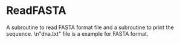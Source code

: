 # ReadFASTA
A subroutine to read FASTA format file and a subroutine to print the sequence.
\n"dna.txt" file is a example for FASTA format. 
